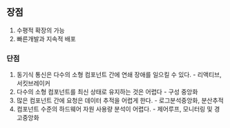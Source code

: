 
## **장점**
1. 수평적 확장의 가능
2. 빠른개발과 지속적 배포

### **단점**
1. 동기식 통신은 다수의 소형 컴포넌트 간에 연쇄 장애를 일으킬 수 있다. - 리액티브, 서킷브레이커
2. 다수의 소형 컴포넌트를 최신 상태로 유지하는 것은 어렵다 - 구성 중앙화
3. 많은 컴포넌트 간에 요청은 데이터 추적을 어렵게 한다. - 로그분석중앙화, 분산추적
4. 컴포넌트 수준의 하드웨어 자원 사용량 분석이 어렵다. - 제어루프, 모니터링 및 경고중앙화
